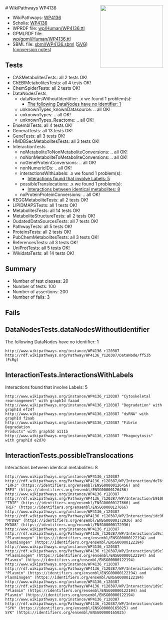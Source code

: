<img style="float: right; width: 200px" src="../logo.png" />
# WikiPathways WP4136

* WikiPathways: [WP4136](https://identifiers.org/wikipathways:WP4136)
* Scholia: [WP4136](https://scholia.toolforge.org/wikipathways/WP4136)
* WPRDF file: [wp/Human/WP4136.ttl](../wp/Human/WP4136.ttl)
* GPMLRDF file: [wp/gpml/Human/WP4136.ttl](../wp/gpml/Human/WP4136.ttl)
* SBML file: [sbml/WP4136.sbml](../sbml/WP4136.sbml) ([SVG](../sbml/WP4136.svg)) ([conversion notes](../sbml/WP4136.txt))

## Tests
* CASMetabolitesTests: all 2 tests OK!
* ChEBIMetabolitesTests: all 4 tests OK!
* ChemSpiderTests: all 2 tests OK!
* DataNodesTests
    * dataNodesWithoutIdentifier: .x we found 1 problem(s):
        * [The following DataNodes have no identifier: 1](#d2d32fa0)
    * unknownTypes_knownDatasource: .. all OK!
    * unknownTypes: .. all OK!
    * unknownTypes_Reactome: .. all OK!
* EnsemblTests: all 4 tests OK!
* GeneralTests: all 13 tests OK!
* GeneTests: all 3 tests OK!
* HMDBSecMetabolitesTests: all 3 tests OK!
* InteractionTests
    * noMetaboliteToNonMetaboliteConversions: .. all OK!
    * noNonMetaboliteToMetaboliteConversions: .. all OK!
    * noGeneProteinConversions: .. all OK!
    * nonNumericIDs: .. all OK!
    * interactionsWithLabels: .x we found 1 problem(s):
        * [Interactions found that involve Labels: 5](#630d267c)
    * possibleTranslocations: .x we found 1 problem(s):
        * [Interactions between identical metabolites: 8](#d59038cb)
    * noProteinProteinConversions: .. all OK!
* KEGGMetaboliteTests: all 2 tests OK!
* LIPIDMAPSTests: all 1 tests OK!
* MetabolitesTests: all 14 tests OK!
* MetaboliteStructureTests: all 2 tests OK!
* OudatedDataSourcesTests: all 7 tests OK!
* PathwayTests: all 5 tests OK!
* ProteinsTests: all 2 tests OK!
* PubChemMetabolitesTests: all 3 tests OK!
* ReferencesTests: all 3 tests OK!
* UniProtTests: all 5 tests OK!
* WikidataTests: all 14 tests OK!


## Summary

* Number of test classes: 20
* Number of tests: 100
* Number of assertions: 200
* Number of fails: 3

## Fails

<a name="d2d32fa0" />

## DataNodesTests.dataNodesWithoutIdentifier

The following DataNodes have no identifier: 1
```
http://www.wikipathways.org/instance/WP4136_r120387 http://rdf.wikipathways.org/Pathway/WP4136_r120387/DataNode/ff53b (FcRg)
```

<a name="630d267c" />

## InteractionTests.interactionsWithLabels

Interactions found that involve Labels: 5
```
http://www.wikipathways.org/instance/WP4136_r120387 "Cytoskeletal 
rearrangement" with graphId faaad
http://www.wikipathways.org/instance/WP4136_r120387 "Degradation" with graphId ef24f
http://www.wikipathways.org/instance/WP4136_r120387 "dsRNA" with graphId f2aab
http://www.wikipathways.org/instance/WP4136_r120387 "Fibrin Degradation
Products" with graphId a111b
http://www.wikipathways.org/instance/WP4136_r120387 "Phagocytosis" with graphId e2d70
```

<a name="d59038cb" />

## InteractionTests.possibleTranslocations

Interactions between identical metabolites: 8
```
http://www.wikipathways.org/instance/WP4136_r120387 http://rdf.wikipathways.org/Pathway/WP4136_r120387/WP/Interaction/de76f "IRF3" (https://identifiers.org/ensembl/ENSG00000126456) and 
IRF3" (https://identifiers.org/ensembl/ENSG00000126456)
http://www.wikipathways.org/instance/WP4136_r120387 http://rdf.wikipathways.org/Pathway/WP4136_r120387/WP/Interaction/b9108 "TRIF" (https://identifiers.org/ensembl/ENSG00000127666) and 
TRIF" (https://identifiers.org/ensembl/ENSG00000127666)
http://www.wikipathways.org/instance/WP4136_r120387 http://rdf.wikipathways.org/Pathway/WP4136_r120387/WP/Interaction/idc9b06304 "MYD88" (https://identifiers.org/ensembl/ENSG00000172936) and 
MYD88" (https://identifiers.org/ensembl/ENSG00000172936)
http://www.wikipathways.org/instance/WP4136_r120387 http://rdf.wikipathways.org/Pathway/WP4136_r120387/WP/Interaction/id9c735c30 "Plasminogen" (https://identifiers.org/ensembl/ENSG00000122194) and 
Plasminogen" (https://identifiers.org/ensembl/ENSG00000122194)
http://www.wikipathways.org/instance/WP4136_r120387 http://rdf.wikipathways.org/Pathway/WP4136_r120387/WP/Interaction/id9c735c30 "Plasminogen" (https://identifiers.org/ensembl/ENSG00000122194) and 
Plasmin" (https://identifiers.org/ensembl/ENSG00000122194)
http://www.wikipathways.org/instance/WP4136_r120387 http://rdf.wikipathways.org/Pathway/WP4136_r120387/WP/Interaction/id9c735c30 "Plasmin" (https://identifiers.org/ensembl/ENSG00000122194) and 
Plasminogen" (https://identifiers.org/ensembl/ENSG00000122194)
http://www.wikipathways.org/instance/WP4136_r120387 http://rdf.wikipathways.org/Pathway/WP4136_r120387/WP/Interaction/id9c735c30 "Plasmin" (https://identifiers.org/ensembl/ENSG00000122194) and 
Plasmin" (https://identifiers.org/ensembl/ENSG00000122194)
http://www.wikipathways.org/instance/WP4136_r120387 http://rdf.wikipathways.org/Pathway/WP4136_r120387/WP/Interaction/cae54 "SYK" (https://identifiers.org/ensembl/ENSG00000165025) and 
SYK" (https://identifiers.org/ensembl/ENSG00000165025)
```

